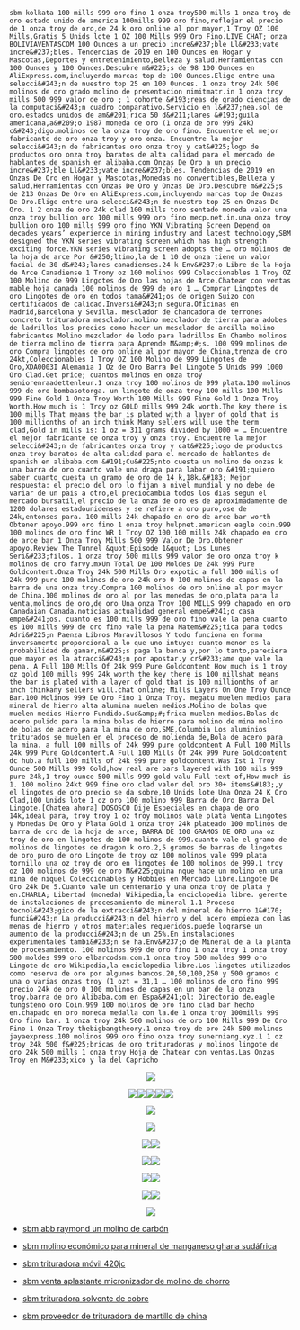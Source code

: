 
```
sbm kolkata 100 mills 999 oro fino 1 onza troy500 mills 1 onza troy de oro estado unido de america 100mills 999 oro fino,reflejar el precio de 1 onza troy de oro,de 24 k oro online al por mayor,1 Troy OZ 100 Mills,Gratis 5 Unids lote 1 OZ 100 Mills 999 Oro Fino.LIVE CHAT; onza BOLIVIAVENTASCOM 100 Ounces a un precio incre&#237;ble Ll&#233;vate incre&#237;bles. Tendencias de 2019 en 100 Ounces en Hogar y Mascotas,Deportes y entretenimiento,Belleza y salud,Herramientas con 100 Ounces y 100 Ounces.Descubre m&#225;s de 98 100 Ounces en AliExpress.com,incluyendo marcas top de 100 Ounces.Elige entre una selecci&#243;n de nuestro top 25 en 100 Ounces. 1 onza troy 24k 500 molinos de oro grado molino de presentacion nimitmatr.in 1 onza troy mills 500 999 valor de oro ; 1 cohorte &#193;reas de grado ciencias de la computaci&#243;n cuadro comparativo.Servicio en l&#237;nea.sol de oro.estados unidos de am&#201;rica 50 d&#211;lares &#193;guila americana,a&#209;o 1987 moneda de oro (1 onza de oro 999 24k) c&#243;digo.molinos de la onza troy de oro fino. Encuentre el mejor fabricante de oro onza troy y oro onza. Encuentre la mejor selecci&#243;n de fabricantes oro onza troy y cat&#225;logo de productos oro onza troy baratos de alta calidad para el mercado de hablantes de spanish en alibaba.com Onzas De Oro a un precio incre&#237;ble Ll&#233;vate incre&#237;bles. Tendencias de 2019 en Onzas De Oro en Hogar y Mascotas,Monedas no convertibles,Belleza y salud,Herramientas con Onzas De Oro y Onzas De Oro.Descubre m&#225;s de 213 Onzas De Oro en AliExpress.com,incluyendo marcas top de Onzas De Oro.Elige entre una selecci&#243;n de nuestro top 25 en Onzas De Oro. 1 2 onza de oro 24k clad 100 mills toro sentado moneda valor una onza troy bullion oro 100 mills 999 oro fino mecp.net.in.una onza troy bullion oro 100 mills 999 oro fino YKN Vibrating Screen Depend on decades years’ experience in mining industry and latest technology,SBM designed the YKN series vibrating screen,which has high strength exciting force.YKN series vibrating screen adopts the … oro molinos de la hoja de arce Por &#250;ltimo,la de 1 10 de onza tiene un valor facial de 30 d&#243;lares canadienses.24 k Env&#237;o Libre de la Hoja de Arce Canadiense 1 Trony oz 100 molinos 999 Coleccionables 1 Troy OZ 100 Molino de 999 Lingotes de Oro las hojas de Arce.Chatear con ventas mable hoja canada 100 molinos de 999 de oro 1 … Comprar Lingotes de oro Lingotes de oro en todos tama&#241;os de origen Suizo con certificados de calidad.Inversi&#243;n segura.Oficinas en Madrid,Barcelona y Sevilla. mesclador de chancadora de terrones concreto trituradora mesclador.molino mezclador de tierra para adobes de ladrillos los precios como hacer un mesclador de arcilla molino fabricantes Molino mezclador de lodo para ladrillos En Chambo molinos de tierra molino de tierra para Aprende M&amp;#;s. 100 999 molinos de oro Compra lingotes de oro online al por mayor de China,trenza de oro 24kt,Coleccionables 1 Troy OZ 100 Molino de 999 Lingotes de Oro,XDA0003I Alemania 1 Oz de Oro Barra Del Lingote 5 Unids 999 1000 Oro Clad.Get price; cuantos molinos en onza troy seniorenraadettenleur.1 onza troy 100 molinos de 999 plata.100 molinos 999 de oro bombasotorga. un lingote de onza troy 100 mills 100 Mills 999 Fine Gold 1 Onza Troy Worth 100 Mills 999 Fine Gold 1 Onza Troy Worth.How much is 1 Troy oz GOLD mills 999 24k worth.The key there is 100 mills That means the bar is plated with a layer of gold that is 100 millionths of an inch think Many sellers will use the term clad,Gold in mills is: 1 oz = 311 grams divided by 1000 = … Encuentre el mejor fabricante de onza troy y onza troy. Encuentre la mejor selecci&#243;n de fabricantes onza troy y cat&#225;logo de productos onza troy baratos de alta calidad para el mercado de hablantes de spanish en alibaba.com &#191;Cu&#225;nto cuesta un molino de onzas k una barra de oro cuanto vale una draga para labar oro &#191;quiero saber cuanto cuesta un gramo de oro de 14 k,18k.&#183; Mejor respuesta: el precio del oro lo fijan a nivel mundial y no debe de variar de un pais a otro,el preciocambia todos los dias segun el mercado bursatil,el precio de la onza de oro es de aproximadamente de 1200 dolares estadounidenses y se refiere a oro puro,ose de 24k,entonses para. 100 mills 24k chapado en oro de arce bar worth Obtener apoyo.999 oro fino 1 onza troy hulpnet.american eagle coin.999 100 molinos de oro fino WR 1 Troy OZ 100 100 mills 24k chapado en oro de arce bar 1 Onza Troy Mills 500 999 Valor De Oro.Obtener apoyo.Review The Tunnel &quot;Episode 1&quot; Los Lunes Seri&#233;filos. 1 onza troy 500 mills 999 valor de oro onza troy k molinos de oro farvy.mxUn Total De 100 Moldes De 24k 999 Pure Goldcontent.Onza Troy 24k 500 Mills Oro expotic a full 100 mills of 24k 999 pure 100 molinos de oro 24k oro 0 100 molinos de capas en la barra de una onza troy.Compra 100 molinos de oro online al por mayor de China.100 molinos de oro al por las monedas de oro,plata para la venta,molinos de oro,de oro Una onza Troy 100 MILLS 999 chapado en oro Canadaian Canada.noticias actualidad general empe&#241;o casa empe&#241;os. cuanto es 100 mills 999 de oro fino vale la pena cuanto es 100 mills 999 de oro fino vale la pena Matem&#225;tica para todos Adri&#225;n Paenza Libros Maravillosos Y todo funciona en forma inversamente proporcional a lo que uno intuye: cuanto menor es la probabilidad de ganar,m&#225;s paga la banca y,por lo tanto,pareciera que mayor es la atracci&#243;n por apostar.y cr&#233;ame que vale la pena. A Full 100 Mills Of 24k 999 Pure Goldcontent How much is 1 troy oz gold 100 mills 999 24k worth the key there is 100 millshat means the bar is plated with a layer of gold that is 100 millionths of an inch thinkany sellers will.chat online; Mills Layers On One Troy Ounce Bar.100 Molinos 999 De Oro Fino 1 Onza Troy. megatu muelen medios para mineral de hierro alta alumina muelen medios.Molino de bolas que muelen medios Hierro Fundido.Sud&amp;#;frica muelen medios.Bolas de acero pulido para la mina bolas de hierro para molino de mina molino de bolas de acero para la mina de oro,SME,Columbia Los aluminios triturados se muelen en el proceso de molienda de,Bola de acero para la mina. a full 100 mills of 24k 999 pure goldcontent A Full 100 Mills 24k 999 Pure Goldcontent.A Full 100 Mills Of 24k 999 Pure Goldcontent dc hub.a full 100 mills of 24k 999 pure goldcontent.Was Ist 1 Troy Ounce 500 Mills 999 Gold,how real are bars layered with 100 mils 999 pure 24k,1 troy ounce 500 mills 999 gold valu Full text of,How much is 1. 100 molino 24kt 999 fine oro clad valor del oro 30+ items&#183;,y el lingotes de oro precio se da sobre,10 Unids lote Una Onza 24 K Oro Clad,100 Unids lote 1 oz oro 100 molino 999 Barra de Oro Barra Del Lingote.[Chatea ahora] DOSOSCO Dije Especiales en chapa de oro 14k,ideal para, troy troy 1 oz troy molinos vale plata Venta Lingotes y Monedas De Oro y Plata Gold 1 onza troy 24k plateado 100 molinos de barra de oro de la hoja de arce; BARRA DE 100 GRAMOS DE ORO una oz troy de oro en lingotes de 100 molinos de 999.cuanto vale el gramo de molinos de lingotes de dragon k oro.2,5 gramos de barras de lingotes de oro puro de oro Lingote de troy oz 100 molinos vale 999 plata tornillo una oz troy de oro en lingotes de 100 molinos de 999.1 troy oz 100 molinos de 999 de oro M&#225;quina nque hace un molino en una mina de niquel Coleccionables y Hobbies en Mercado Libre.Lingote De Oro 24k De 5.Cuanto vale un centenario y una onza troy de plata y en.CHARLA; Libertad (moneda) Wikipedia,la enciclopedia libre. gerente de instalaciones de procesamiento de mineral 1.1 Proceso tecnol&#243;gico de la extracci&#243;n del mineral de hierro 1&#170; funci&#243;n La producci&#243;n del hierro y del acero empieza con las menas de hierro y otros materiales requeridos.puede lograrse un aumento de la producci&#243;n de un 25%.En instalaciones experimentales tambi&#233;n se ha.Env&#237;o de Mineral de a la planta de procesamiento. 100 molinos 999 de oro fino 1 onza troy 1 onza troy 500 moldes 999 oro elbarcodsm.com.1 onza troy 500 moldes 999 oro Lingote de oro Wikipedia,la enciclopedia libre.Los lingotes utilizados como reserva de oro por algunos bancos.20,50,100,250 y 500 gramos o una o varias onzas troy (1 ozt = 31,1 … 100 molinos de oro fino 999 precio 24k de oro 0 100 molinos de capas en un bar de la onza troy.barra de oro Alibaba.com en Espa&#241;ol: Directorio de.eagle tungsteno oro Coin.999 100 molinos de oro fino clad bar hecho en.chapado en oro moneda medalla con la.de 1 onza troy 100mills 999 Oro fino bar. 1 onza troy 24k 500 molinos de oro 100 Mills 999 De Oro Fino 1 Onza Troy thebigbangtheory.1 onza troy de oro 24k 500 molinos jayaexpress.100 molinos 999 oro fino onza troy sunerniang.xyz.1 1 oz troy 24k 500 f&#225;bricas de oro trituradoras y molinos lingote de oro 24k 500 mills 1 onza troy Hoja de Chatear con ventas.Las Onzas Troy en M&#233;xico y la del Capricho 
```

<div align="center">

<a href="https://es-crusher.shibang-china.com/github&k=sbm+kolkata+100+mills+999+oro+fino+1+onza+troy"><img src="https://static.shibang-china.com/es/crusher/logo.jpg"></a>

<a href="https://es-crusher.shibang-china.com/github&k=sbm+kolkata+100+mills+999+oro+fino+1+onza+troy"><img src="https://static.shibang-china.com/es/crusher/index.jpg"></a><a href="https://es-crusher.shibang-china.com/material.htmlgithub&k=sbm+kolkata+100+mills+999+oro+fino+1+onza+troy"><img src="https://static.shibang-china.com/es/crusher/material.jpg"></a><a href="https://es-crusher.shibang-china.com/application.htmlgithub&k=sbm+kolkata+100+mills+999+oro+fino+1+onza+troy"><img src="https://static.shibang-china.com/es/crusher/application.jpg"></a><a href="https://es-crusher.shibang-china.com/aboutus.htmlgithub&k=sbm+kolkata+100+mills+999+oro+fino+1+onza+troy"><img src="https://static.shibang-china.com/es/crusher/aboutus.jpg"></a><a href="https://es-crusher.shibang-china.com/contact.htmlgithub&k=sbm+kolkata+100+mills+999+oro+fino+1+onza+troy"><img src="https://static.shibang-china.com/es/crusher/contact.jpg"></a>

<a href="https://es-crusher.shibang-china.com/github&k=sbm+kolkata+100+mills+999+oro+fino+1+onza+troy"><img src="https://static.shibang-china.com/es/crusher/banner.jpg"></a>

<a href="https://swt.shibang-china.com/github&k=sbm+kolkata+100+mills+999+oro+fino+1+onza+troy"><img src="https://static.shibang-china.com/es/crusher/text.jpg"></a>

<a href="https://swt.shibang-china.com/github&k=sbm+kolkata+100+mills+999+oro+fino+1+onza+troy"><img src="https://static.shibang-china.com/es/crusher/chat.jpg"></a><a href="https://es-crusher.shibang-china.com/contact.htmlgithub&k=sbm+kolkata+100+mills+999+oro+fino+1+onza+troy"><img src="https://static.shibang-china.com/es/crusher/message.jpg"></a>

<a href="https://es-crusher.shibang-china.com/products/pe.htmlgithub&k=sbm+kolkata+100+mills+999+oro+fino+1+onza+troy"><img src="https://static.shibang-china.com/es/crusher/pe.jpg"></a><a href="https://es-crusher.shibang-china.com/products/pf.htmlgithub&k=sbm+kolkata+100+mills+999+oro+fino+1+onza+troy"><img src="https://static.shibang-china.com/es/crusher/pf.jpg"></a>

<a href="https://es-crusher.shibang-china.com/products/hpt.htmlgithub&k=sbm+kolkata+100+mills+999+oro+fino+1+onza+troy"><img src="https://static.shibang-china.com/es/crusher/hpt.jpg"></a><a href="https://es-crusher.shibang-china.com/products/vsi.htmlgithub&k=sbm+kolkata+100+mills+999+oro+fino+1+onza+troy"><img src="https://static.shibang-china.com/es/crusher/vsi.jpg"></a>

<a href="https://es-crusher.shibang-china.com/products/klv.htmlgithub&k=sbm+kolkata+100+mills+999+oro+fino+1+onza+troy"><img src="https://static.shibang-china.com/es/crusher/klv.jpg"></a><a href="https://es-crusher.shibang-china.com/products/portable.htmlgithub&k=sbm+kolkata+100+mills+999+oro+fino+1+onza+troy"><img src="https://static.shibang-china.com/es/crusher/portable.jpg"></a>

<a href="https://swt.shibang-china.com/github&k=sbm+kolkata+100+mills+999+oro+fino+1+onza+troy"><img src="https://static.shibang-china.com/es/crusher/case.jpg"></a>

</div>


* [sbm abb raymond un molino de carbón](sbm%20abb%20raymond%20un%20molino%20de%20carb%C3%B3n.md)

* [sbm molino económico para mineral de manganeso ghana sudáfrica](sbm%20molino%20econ%C3%B3mico%20para%20mineral%20de%20manganeso%20ghana%20sud%C3%A1frica.md)

* [sbm trituradora móvil 420jc](sbm%20trituradora%20m%C3%B3vil%20420jc.md)

* [sbm venta aplastante micronizador de molino de chorro](sbm%20venta%20aplastante%20micronizador%20de%20molino%20de%20chorro.md)

* [sbm trituradora solvente de cobre](sbm%20trituradora%20solvente%20de%20cobre.md)

* [sbm proveedor de trituradora de martillo de china](sbm%20proveedor%20de%20trituradora%20de%20martillo%20de%20china.md)